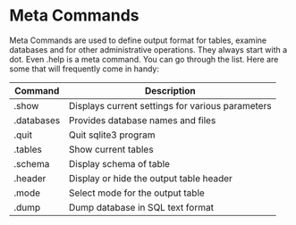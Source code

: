 # **Meta Commands**
Meta Commands are used to define output format for tables, examine databases and for other administrative operations. They always start with a dot. Even .help is a meta command. You can go through the list. Here are some that will frequently come in handy:

|Command	|  Description |
|---------|---------|
|.show|	Displays current settings for various parameters|
|.databases|	Provides database names and files|
|.quit|	Quit sqlite3 program|
|.tables|	Show current tables|
|.schema|	Display schema of table|
|.header|	Display or hide the output table header|
|.mode|	Select mode for the output table|
|.dump|	Dump database in SQL text format|
